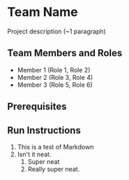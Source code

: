 # Team Name

Project description (~1 paragraph)

## Team Members and Roles

* Member 1 (Role 1, Role 2)
* Member 2 (Role 3, Role 4)
* Member 3 (Role 5, Role 6)

## Prerequisites

## Run Instructions

1. This is a test of Markdown
2. Isn't it neat.
    1. Super neat
    2. Really super neat.
